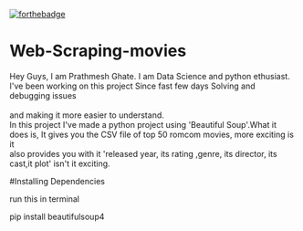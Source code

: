 [![forthebadge](https://forthebadge.com/images/badges/made-with-python.svg)](https://forthebadge.com)
# Web-Scraping-movies

Hey Guys, I am Prathmesh Ghate. I am Data Science and python ethusiast. I've been working on this project Since fast few days Solving and debugging issues<br>  
and making it more easier to understand.<br> 
In this project I've made a python project using 'Beautiful Soup'.What it does is, It gives you the CSV file of top 50 romcom movies, more exciting is it<br> 
also provides you with it 'released year, its rating ,genre, its director, its cast,it plot' isn't it exciting.<br> 

#Installing Dependencies
 
 run this in terminal
 
 pip install beautifulsoup4
